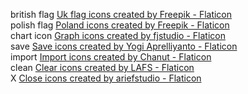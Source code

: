 british flag
<a href="https://www.flaticon.com/free-icons/uk-flag" title="uk flag icons">Uk flag icons created by Freepik - Flaticon</a>
<br/>
polish flag
<a href="https://www.flaticon.com/free-icons/poland" title="poland icons">Poland icons created by Freepik - Flaticon</a>
<br/>
chart icon
<a href="https://www.flaticon.com/free-icons/graph" title="graph icons">Graph icons created by fjstudio - Flaticon</a>
<br/>
save
<a href="https://www.flaticon.com/free-icons/save" title="save icons">Save icons created by Yogi Aprelliyanto - Flaticon</a>
<br/>
import
<a href="https://www.flaticon.com/free-icons/import" title="import icons">Import icons created by Chanut - Flaticon</a>
<br/>
clean
<a href="https://www.flaticon.com/free-icons/clear" title="clear icons">Clear icons created by LAFS - Flaticon</a>
<br/>
X
<a href="https://www.flaticon.com/free-icons/close" title="close icons">Close icons created by ariefstudio - Flaticon</a>
<br/>
